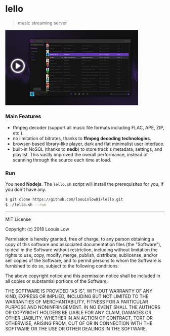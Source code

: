 # lello

> music streaming server

<p aling="left">
  <img src="Screenshot_1.jpg" width="420">
</p>

### Main Features

- ffmpeg decoder (support all music file formats including FLAC, APE, ZIP, etc.).
- no limitation of bitrates, thanks to **ffmpeg decoding technologies**.
- browser-based library-like player, dark and flat minimalist user interface.
- built-in NoSQL (thanks to **nedb**) to store track's metadata, settings, and playlist. This vastly improved the overall performance, instead of scanning through the source each time at load.

### Run

You need **Nodejs**. The `lello.sh` script will install the prerequisites for you, if you don't have any.

```bash
$ git clone https://github.com/loouislow81/lello.git
$ ./lello.sh --run
```

---

MIT License

Copyright (c) 2018 Loouis Low

Permission is hereby granted, free of charge, to any person obtaining a copy
of this software and associated documentation files (the "Software"), to deal
in the Software without restriction, including without limitation the rights
to use, copy, modify, merge, publish, distribute, sublicense, and/or sell
copies of the Software, and to permit persons to whom the Software is
furnished to do so, subject to the following conditions:

The above copyright notice and this permission notice shall be included in all
copies or substantial portions of the Software.

THE SOFTWARE IS PROVIDED "AS IS", WITHOUT WARRANTY OF ANY KIND, EXPRESS OR
IMPLIED, INCLUDING BUT NOT LIMITED TO THE WARRANTIES OF MERCHANTABILITY,
FITNESS FOR A PARTICULAR PURPOSE AND NONINFRINGEMENT. IN NO EVENT SHALL THE
AUTHORS OR COPYRIGHT HOLDERS BE LIABLE FOR ANY CLAIM, DAMAGES OR OTHER
LIABILITY, WHETHER IN AN ACTION OF CONTRACT, TORT OR OTHERWISE, ARISING FROM,
OUT OF OR IN CONNECTION WITH THE SOFTWARE OR THE USE OR OTHER DEALINGS IN THE
SOFTWARE.
